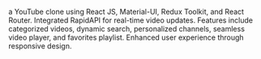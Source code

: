 a YouTube clone using React JS, Material-UI, Redux Toolkit, and React Router. Integrated RapidAPI for real-time video updates. Features include categorized videos, dynamic search, personalized channels, seamless video player, and favorites playlist. Enhanced user experience through responsive design.
